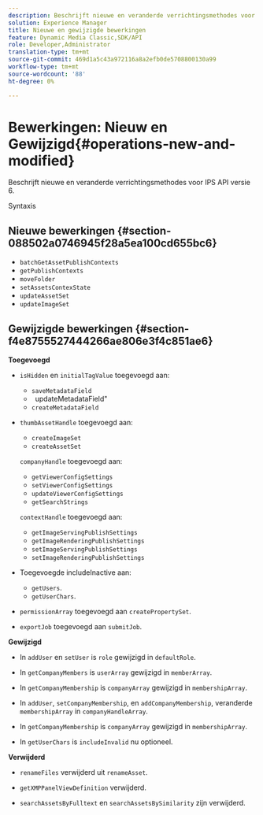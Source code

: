 ```yaml
---
description: Beschrijft nieuwe en veranderde verrichtingsmethodes voor IPS API versie 6.
solution: Experience Manager
title: Nieuwe en gewijzigde bewerkingen
feature: Dynamic Media Classic,SDK/API
role: Developer,Administrator
translation-type: tm+mt
source-git-commit: 469d1a5c43a972116a8a2efb0de5708800130a99
workflow-type: tm+mt
source-wordcount: '88'
ht-degree: 0%

---
```



# Bewerkingen: Nieuw en Gewijzigd{#operations-new-and-modified}

Beschrijft nieuwe en veranderde verrichtingsmethodes voor IPS API versie 6.

Syntaxis

## Nieuwe bewerkingen {#section-088502a0746945f28a5ea100cd655bc6}

* `batchGetAssetPublishContexts`
* `getPublishContexts`
* `moveFolder`
* `setAssetsContexState`
* `updateAssetSet`
* `updateImageSet`

## Gewijzigde bewerkingen {#section-f4e8755527444266ae806e3f4c851ae6}

**Toegevoegd**

* `isHidden` en `initialTagValue` toegevoegd aan:

   * `saveMetadataField`
   * ` `updateMetadataField&quot;
   * `createMetadataField`

* `thumbAssetHandle` toegevoegd aan:

   * `createImageSet`
   * `createAssetSet`

   `companyHandle` toegevoegd aan:

   * `getViewerConfigSettings`
   * `setViewerConfigSettings`
   * `updateViewerConfigSettings`
   * `getSearchStrings`

   `contextHandle` toegevoegd aan:

   * `getImageServingPublishSettings`
   * `getImageRenderingPublishSettings`
   * `setImageServingPublishSettings`
   * `setImageRenderingPublishSettings`



* Toegevoegde includeInactive aan:

   * `getUsers`.
   * `getUserChars`.

* `permissionArray` toegevoegd aan `createPropertySet`.

* `exportJob` toegevoegd aan `submitJob`.

**Gewijzigd**

* In `addUser` en `setUser` is `role` gewijzigd in `defaultRole`.

* In `getCompanyMembers` is `userArray` gewijzigd in `memberArray`.

* In `getCompanyMembership` is `companyArray` gewijzigd in `membershipArray`.

* In `addUser`, `setCompanyMembership`, en `addCompanyMembership`, veranderde `membershipArray` in `companyHandleArray`.

* In `getCompanyMembership` is `companyArray` gewijzigd in `membershipArray`.

* In `getUserChars` is `includeInvalid` nu optioneel.

**Verwijderd**

* `renameFiles` verwijderd uit `renameAsset`.

* `getXMPPanelViewDefinition` verwijderd.
* `searchAssetsByFulltext` en `searchAssetsBySimilarity` zijn verwijderd.

